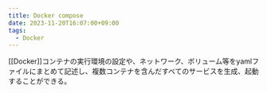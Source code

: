 ```yaml
---
title: Docker compose
date: 2023-11-20T16:07:00+09:00
tags:
  - Docker
---
```

 
[[Docker]]コンテナの実行環境の設定や、ネットワーク、ボリューム等をyamlファイルにまとめて記述し、複数コンテナを含んだすべてのサービスを生成、起動することができる。
